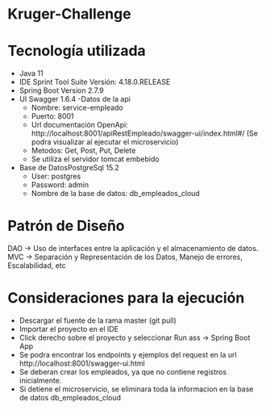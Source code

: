 # Kruger-Challenge

# Tecnología utilizada
  - Java 11
  - IDE Sprint Tool Suite Versión: 4.18.0.RELEASE
  - Spring Boot Version 2.7.9
  - UI Swagger 1.6.4
  -Datos de la api
    - Nombre: service-empleado
    - Puerto: 8001
    - Url documentación OpenApi: http://localhost:8001/apiRestEmpleado/swagger-ui/index.html#/ (Se podra visualizar al ejecutar el microservicio)
    - Metodos: Get, Post, Put, Delete
    - Se utiliza el servidor tomcat embebido
  - Base de DatosPostgreSql 15.2
    - User: postgres
    - Password: admin
    - Nombre de la base de datos: db_empleados_cloud

# Patrón de Diseño	
DAO -> Uso de interfaces entre la aplicación y el almacenamiento de datos.
MVC -> Separación y Representación de los Datos, Manejo de errores, Escalabilidad, etc

# Consideraciones para la ejecución
   - Descargar el fuente de la rama master (git pull)
   - Importar el proyecto en el IDE
   - Click derecho sobre el proyecto y seleccionar Run ass -> Spring Boot App
   - Se podra encontrar los endpoints y ejemplos del request en la url http://localhost:8001/swagger-ui.html
   - Se deberan crear los empleados, ya que no contiene registros inicialmente.
   - Si detiene el microservicio, se eliminara toda la informacion en la base de datos db_empleados_cloud
